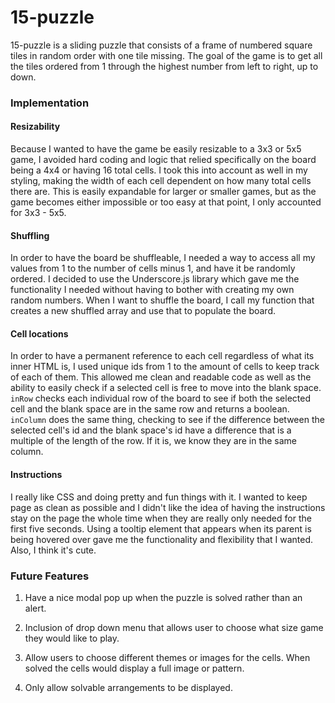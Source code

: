 # 15-puzzle

15-puzzle is a sliding puzzle that consists of a frame of numbered square tiles in random order with one tile missing. The goal of the game is to get all the tiles ordered from 1 through the highest number from left to right, up to down.

### Implementation

#### Resizability
Because I wanted to have the game be easily resizable to a 3x3 or 5x5 game, I avoided hard coding and logic that relied specifically on the board being a 4x4 or having 16 total cells. I took this into account as well in my styling, making the width of each cell dependent on how many total cells there are. This is easily expandable for larger or smaller games, but as the game becomes either impossible or too easy at that point, I only accounted for 3x3 - 5x5.

#### Shuffling
In order to have the board be shuffleable, I needed a way to access all my values from 1 to the number of cells minus 1, and have it be randomly ordered. I decided to use the Underscore.js library which gave me the functionality I needed without having to bother with creating my own random numbers. When I want to shuffle the board, I call my function that creates a new shuffled array and use that to populate the board.

#### Cell locations
In order to have a permanent reference to each cell regardless of what its inner HTML is, I used unique ids from 1 to the amount of cells to keep track of each of them. This allowed me clean and readable code as well as the ability to easily check if a selected cell is free to move into the blank space. `inRow` checks each individual row of the board to see if both the selected cell and the blank space are in the same row and returns a boolean. `inColumn` does the same thing, checking to see if the difference between the selected cell's id and the blank space's id have a difference that is a multiple of the length of the row. If it is, we know they are in the same column.

#### Instructions
I really like CSS and doing pretty and fun things with it. I wanted to keep page as clean as possible and I didn't like the idea of having the instructions stay on the page the whole time when they are really only needed for the first five seconds. Using a tooltip element that appears when its parent is being hovered over gave me the functionality and flexibility that I wanted. Also, I think it's cute.


### Future Features

1. Have a nice modal pop up when the puzzle is solved rather than an alert.

2. Inclusion of drop down menu that allows user to choose what size game they would like to play.

3. Allow users to choose different themes or images for the cells. When solved the cells would display a full image or pattern.

4. Only allow solvable arrangements to be displayed.
